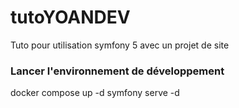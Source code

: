 # tutoYOANDEV

Tuto pour utilisation symfony 5 avec un projet de site

### Lancer l'environnement de développement

docker compose up -d
symfony serve -d
